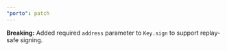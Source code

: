 ```yaml
---
"porto": patch
---
```


**Breaking:** Added required `address` parameter to `Key.sign` to support replay-safe signing.
